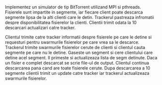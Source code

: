 Implementez un simulator de tip BitTorrent utilizand MPI si pthreads.
Fisierele sunt impartite in segmente, iar fiecare client poate descarca
segmente lipsa de la alti clienti care le detin.
Trackerul pastreaza infromatii despre disponibilitatea fisierelor la clienti.
Clientii trimit odata la 10 descarcari actualizari catre tracker.

Clientul trimite catre tracker informatii despre fisierele pe care le detine
si requesturi pentru swarmurile fisierelor pe care vrea sa le descarce.
Trackerul trimite swarmurile fisierelor cerute de clienti si clientul cauta
segmente pe care nu le detine. Gaseste un segment si cere clientului care
detine acel segment. Il primeste si actualizeaza lista de segm detinute.
Daca un fisier e complet descarcat se scrie file-ul de output.
Clientul continua descarcarea pana cand are toate fisierele cerute.
Dupa descarcarea a 10 segmente clientii trimit un update catre tracker
iar trackerul actualizeaza swarmurile fisierelor.
